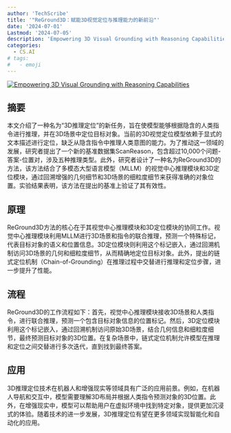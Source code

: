 ```yaml
---
author: 'TechScribe'
title: '"ReGround3D：赋能3D视觉定位与推理能力的新前沿"'
date: '2024-07-01'
Lastmod: '2024-07-05'
description: 'Empowering 3D Visual Grounding with Reasoning Capabilities'
categories:
  - CS.AI
# tags:
#   - emoji
---
```


[![Empowering 3D Visual Grounding with Reasoning Capabilities](https://arxiv-research-1301205113.cos.ap-guangzhou.myqcloud.com/images/2407.01525v2.pdf_0.jpg)](https://arxiv.org/abs/2407.01525v2)

## 摘要

本文介绍了一种名为“3D推理定位”的新任务，旨在使模型能够根据隐含的人类指令进行推理，并在3D场景中定位目标对象。当前的3D视觉定位模型依赖于显式的文本描述进行定位，缺乏从隐含指令中推理人类意图的能力。为了推动这一领域的发展，研究者提出了一个新的基准数据集ScanReason，包含超过10,000个问题-答案-位置对，涉及五种推理类型。此外，研究者设计了一种名为ReGround3D的方法，该方法结合了多模态大型语言模型（MLLM）的视觉中心推理模块和3D定位模块，通过回溯增强的几何细节和3D场景的细粒度细节来获得准确的对象位置。实验结果表明，该方法在提出的基准上验证了其有效性。<!--more-->

## 原理

ReGround3D方法的核心在于其视觉中心推理模块和3D定位模块的协同工作。视觉中心推理模块利用MLLM进行3D场景和指令的联合推理，预测一个特殊标记，代表目标对象的语义和位置信息。3D定位模块则利用这个标记嵌入，通过回溯机制访问3D场景的几何和细粒度细节，从而精确地定位目标对象。此外，提出的链式定位机制（Chain-of-Grounding）在推理过程中交替进行推理和定位步骤，进一步提升了性能。

## 流程

ReGround3D的工作流程如下：首先，视觉中心推理模块接收3D场景和人类指令，进行联合推理，预测一个包含目标对象信息的位置标记。然后，3D定位模块利用这个标记嵌入，通过回溯机制访问原始3D场景，结合几何信息和细粒度细节，最终预测目标对象的3D位置。在复杂场景中，链式定位机制允许模型在推理和定位之间交替进行多次迭代，直到找到最终答案。

## 应用

3D推理定位技术在机器人和增强现实等领域具有广泛的应用前景。例如，在机器人导航和交互中，模型需要理解3D布局并根据人类指令预测对象的3D位置。此外，在增强现实中，模型可以帮助用户在虚拟环境中找到特定对象，提供更加沉浸式的体验。随着技术的进一步发展，3D推理定位有望在更多领域实现智能化和自动化的应用。